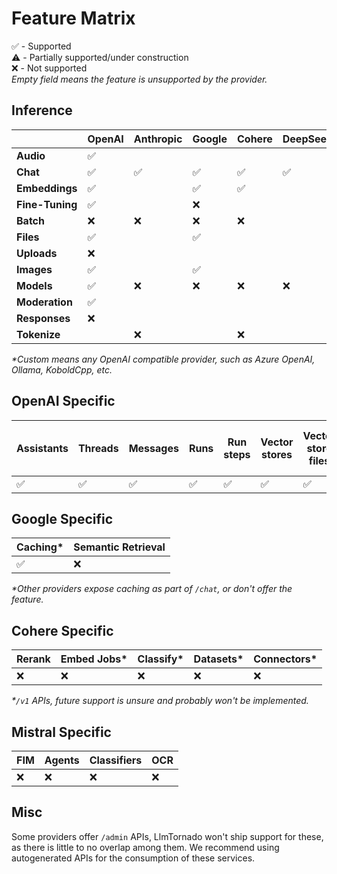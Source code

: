 # Feature Matrix

✅ - Supported  
⚠️ - Partially supported/under construction  
❌ - Not supported  
_Empty field means the feature is unsupported by the provider._

## Inference

|               | OpenAI | Anthropic | Google | Cohere | DeepSeek | Groq | Mistral | xAI | Perplexity | Custom* |
|-------|-----------|-----------|-----------| -----------| -----------| -----------| -----------| -----------| -----------| -----------|
|**Audio**      | ✅ |    |     |     |   |     |     |     |     |     |
|**Chat**       | ✅ | ✅ | ✅ | ✅ | ✅ | ✅ | ✅ |  ✅ | ❌ | ✅  |
|**Embeddings** | ✅ |    | ✅  | ✅ |    |    | ❌ |     |     |         |
|**Fine-Tuning**| ✅ |    | ❌  |    |    |    | ❌  |    |     |        |
|**Batch**      | ❌ | ❌ | ❌ | ❌ |    | ❌ | ❌ |    |     |        |
|**Files**      | ✅ |    | ✅ |     |    |     | ❌ |    |     |        |
|**Uploads**    | ❌ |    |     |    |    |     |     |     |     |        |
|**Images**     | ✅ |    | ✅ |    |    |     |     |  ✅  |     |        |
|**Models**     | ✅ | ❌ | ❌ | ❌ | ❌ | ❌ | ❌ |  ❌ |   |  ✅  |
|**Moderation** | ✅ |    |     |    |    |     |     |    |     |        |
|**Responses**   | ❌   |  |     |  |    |     |     |     |     |        |
|**Tokenize**   |    | ❌ |     | ❌ |    |     |     |    |     |       |

_*Custom means any OpenAI compatible provider, such as Azure OpenAI, Ollama, KoboldCpp, etc._

## OpenAI Specific

 Assistants | Threads | Messages | Runs | Run steps | Vector stores | Vector store files | Vector store file batches | Realtime |
|-----------|------------|---------|----------|------| ---------------|-------------------|-------------------------|-----------|
| ✅ | ✅️ | ✅️ | ✅️ | ✅️ | ✅ | ✅ | ✅  | ❌ |

## Google Specific

 Caching* | Semantic Retrieval 
|-----------|------------ |
| ✅ | ❌ |  

_*Other providers expose caching as part of `/chat`, or don't offer the feature._


## Cohere Specific

 Rerank | Embed Jobs* | Classify* | Datasets* | Connectors* |
|-----------|------------ | ------------ | ------------ | ------------ |
| ❌ | ❌ |  ❌ | ❌ | ❌ | ❌

_*`/v1` APIs, future support is unsure and probably won't be implemented._

## Mistral Specific

 FIM | Agents | Classifiers | OCR |
|-----------|------------ | ------------ | ------------ |
| ❌ | ❌ |  ❌ | ❌ |

## Misc

Some providers offer `/admin` APIs, LlmTornado won't ship support for these, as there is little to no overlap among them. We recommend using autogenerated APIs for the consumption of these services.
